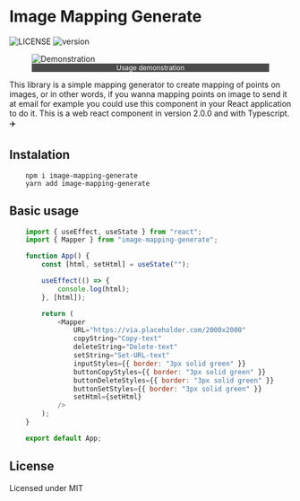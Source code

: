 # Image Mapping Generate

![LICENSE](https://img.shields.io/npm/l/image-mapping-generate.svg?label=%F0%9F%93%9Clicense&style=for-the-badge)
![version](https://img.shields.io/npm/v/image-mapping-generate.svg?style=for-the-badge)

<figure>
    <img src="https://github.com/lejoaoconte/image-mapping-generate/blob/main/images/demonstration.gif?raw=true" alt="Demonstration" />
    <figcaption style="margin: 0 auto; text-align:center; font-size: 12px; color: #fff; background: rgba(0,0,0,0.7)">Usage demonstration</figcaption>
</figure>

This library is a simple mapping generator to create mapping of points on images, or in other words, if you wanna mapping points on image to send it at email for example you could use this component in your React application to do it. This is a web react component in version 2.0.0 and with Typescript. ✈️

## Instalation

```properties
    npm i image-mapping-generate
    yarn add image-mapping-generate
```

## Basic usage

```javascript
    import { useEffect, useState } from "react";
    import { Mapper } from "image-mapping-generate";

    function App() {
        const [html, setHtml] = useState("");

        useEffect(() => {
            console.log(html);
        }, [html]);

        return (
            <Mapper
                URL="https://via.placeholder.com/2000x2000"
                copyString="Copy-text"
                deleteString="Delete-text"
                setString="Set-URL-text"
                inputStyles={{ border: "3px solid green" }}
                buttonCopyStyles={{ border: "3px solid green" }}
                buttonDeleteStyles={{ border: "3px solid green" }}
                buttonSetStyles={{ border: "3px solid green" }}
                setHtml={setHtml}
            />
        );
    }

    export default App;
```

## License

Licensed under MIT